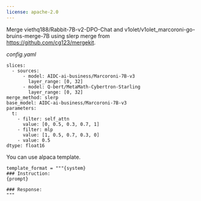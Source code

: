 ```yaml
---
license: apache-2.0
---
```

Merge viethq188/Rabbit-7B-v2-DPO-Chat and v1olet/v1olet_marcoroni-go-bruins-merge-7B using slerp merge from https://github.com/cg123/mergekit.

*config.yaml*
```
slices:
  - sources:
      - model: AIDC-ai-business/Marcoroni-7B-v3
        layer_range: [0, 32]
      - model: Q-bert/MetaMath-Cybertron-Starling
        layer_range: [0, 32]
merge_method: slerp
base_model: AIDC-ai-business/Marcoroni-7B-v3
parameters:
  t:
    - filter: self_attn
      value: [0, 0.5, 0.3, 0.7, 1]
    - filter: mlp
      value: [1, 0.5, 0.7, 0.3, 0]
    - value: 0.5 
dtype: float16
```

You can use alpaca template.
```
template_format = """{system}
### Instruction:
{prompt}

### Response:
"""
```